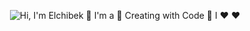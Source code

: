 <p align="center">
  <img src="https://github.com/matyo91/matyo91/raw/main/assets/github.gif" alt="Hi, I'm Elchibek 👋 I'm a 🚀 Creating with Code 🚀 I ❤️  ❤️">
</p>
